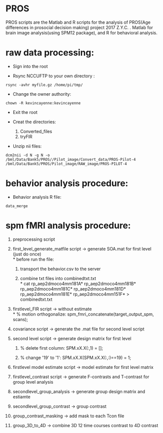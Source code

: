 PROS
====

PROS scripts are the Matlab and R scripts for the analysis of PROS(Age differences in prosocial decision making) project 2017 Z.Y.C. . Matlab for brain image analysis(using SPM12 package), and R for behavioral analysis. 

raw data processing:
====================

-   Sign into the root

-   Rsync NCCUFTP to your own directory :

~~~~~~~~~~~~~~~~~~~~~~~~~~~~~~~~~~~~~~~~~~~~~~~~~~~~~~~~~~~~~~~~~~~~~~~~~~~~~~~~
rsync -avhr myfile.gz /home/pi/tmp/
~~~~~~~~~~~~~~~~~~~~~~~~~~~~~~~~~~~~~~~~~~~~~~~~~~~~~~~~~~~~~~~~~~~~~~~~~~~~~~~~

-   Change the owner authority:

~~~~~~~~~~~~~~~~~~~~~~~~~~~~~~~~~~~~~~~~~~~~~~~~~~~~~~~~~~~~~~~~~~~~~~~~~~~~~~~~
chown -R kevincayenne:kevincayenne
~~~~~~~~~~~~~~~~~~~~~~~~~~~~~~~~~~~~~~~~~~~~~~~~~~~~~~~~~~~~~~~~~~~~~~~~~~~~~~~~

-   Exit the root

-   Creat the directories: 
    
    1. Converted_files 
    2. tryFIR 

-   Unzip nii files:

~~~~~~~~~~~~~~~~~~~~~~~~~~~~~~~~~~~~~~~~~~~~~~~~~~~~~~~~~~~~~~~~~~~~~~~~~~~~~~~~
dcm2nii -d N -g N -o /bml/Data/Bank5/PROS//Pilot_image/Convert_data/PROS-Pilot-4 /bml/Data/Bank5/PROS/Pilot_image/RAW_image/PROS-PILOT-4
~~~~~~~~~~~~~~~~~~~~~~~~~~~~~~~~~~~~~~~~~~~~~~~~~~~~~~~~~~~~~~~~~~~~~~~~~~~~~~~~

behavior analysis procedure:
============================

-   Behavior analysis R file:

~~~~~~~~~~~~~~~~~~~~~~~~~~~~~~~~~~~~~~~~~~~~~~~~~~~~~~~~~~~~~~~~~~~~~~~~~~~~~~~~
data_merge
~~~~~~~~~~~~~~~~~~~~~~~~~~~~~~~~~~~~~~~~~~~~~~~~~~~~~~~~~~~~~~~~~~~~~~~~~~~~~~~~

spm fMRI analysis procedure:
============================

1.  preprocessing script

2.  first_level_generate_matfile script -\> generate SOA.mat for first level
    (just do once)  
    \* before run the file:

    1.  transport the behavior.csv to the server  
        

    2.  combine txt files into combinedtxt.txt  
        \* cat rp_aep2dmoco4mm181A\* rp_aep2dmoco4mm181B\* rp_aep2dmoco4mm181C\*
        rp_aep2dmoco4mm181D\* rp_aep2dmoco4mm181E\* rp_aep2dmoco4mm151F\* \>
        combinedtxt.txt

3.  firstlevel_FIR script -\> without estimate  
    \* % motion orthogonalize: spm_fmri_concatenate(target_output_spm, scans);

4.  covariance script -\> generate the .mat file for second level script

5.  second level script -\> generate design matrix for first level

    1.  % delete first column: SPM.xX.X(:,1) = [];

    2.  % change '19' to '1': SPM.xX.X(SPM.xX.X(:,:)==19) = 1;

6.  firstlevel model estimate script -\> model estimate for first level matrix

7.  firstlevel_contrast script -\> generate F-contrasts and T-contrast for group
    level analysis

8.  secondlevel_group_analysis -\> generate group design matrix and estiamte

9.  secondlevel_group_contrast -\> group contrast

10. group_contrast_masking -\> add mask to each Tcon file

11. group_3D_to_4D -\> combine 3D 12 time courses contrast to 4D contrast
